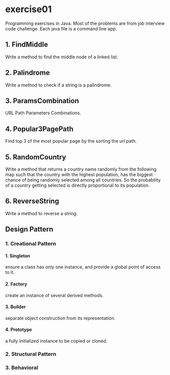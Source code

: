 # exercise01
Programming exercises in Java. Most of the problems are from job interview code challenge.
Each java file is a command line app.

## 1. FindMiddle
Write a method to find the middle node of a linked list.

## 2. Palindrome
Write a method to check if a string is a palindrome.

## 3. ParamsCombination
URL Path Parameters Combinations.

## 4. Popular3PagePath
Find top 3 of the most popular page by the sorting the url path.

## 5. RandomCountry
Write a method that returns a country name randomly from the following map such that the country with the highest 
population, has the biggest chance of being randomly selected among all countries. So the probability of a country 
getting selected is directly proportional to its population.
 
## 6. ReverseString
Write a method to reverse a string.

## Design Pattern
### 1. Creational Pattern
#### 1. Singleton
ensure a class has only one instance, and provide a global point of access to it.

#### 2. Factory
create an instance of several derived methods.

#### 3. Builder
separate object construction from its representation.

#### 4. Prototype
a fully initialized instance to be copied or cloned.


### 2. Structural Pattern
### 3. Behavioral